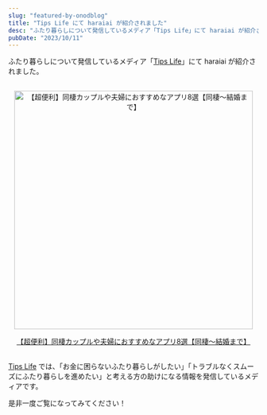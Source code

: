 ```yaml
---
slug: "featured-by-onodblog"
title: "Tips Life にて haraiai が紹介されました"
desc: "ふたり暮らしについて発信しているメディア「Tips Life」にて haraiai が紹介されました。"
pubDate: "2023/10/11"
---
```


ふたり暮らしについて発信しているメディア「[Tips Life](https://onodblog.com/)」にて haraiai が紹介されました。

<div style="text-align:center; margin: 30px 0;">
  <a href="https://onodblog.com/app-cohabitation/#index_id9" target="_blank">
      <img src="https://onodblog.com/wp-content/uploads/2023/06/3727f1b24e165abf506c7b847f3fb19c.png" style="width: 480px; max-width:100%;" alt="【超便利】同棲カップルや夫婦におすすめなアプリ8選【同棲〜結婚まで】"/>
  </a>

  [【超便利】同棲カップルや夫婦におすすめなアプリ8選【同棲〜結婚まで】](https://onodblog.com/app-cohabitation/#index_id9)
</div>


[Tips Life](https://onodblog.com/) では、「お金に困らないふたり暮らしがしたい」「トラブルなくスムーズにふたり暮らしを進めたい」と考える方の助けになる情報を発信しているメディアです。

是非一度ご覧になってみてください！

